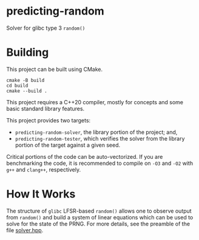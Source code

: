 # predicting-random
Solver for glibc type 3 `random()`

# Building
This project can be built using CMake.

```
cmake -B build
cd build
cmake --build .
```

This project requires a C++20 compiler, mostly for concepts and some basic standard 
library features. 

This project provides two targets:
 * `predicting-random-solver`, the library portion of the project; and,
 * `predicting-random-tester`, which verifies the solver from the library portion of the target against a given seed.

Critical portions of the code can be auto-vectorized. If you are benchmarking the 
code, it is recommended to compile on `-O3` and `-O2` with `g++` and `clang++`, 
respectively.

# How It Works
The structure of `glibc` LFSR-based `random()` allows one to observe output from 
`random()` and build a system of linear equations which can be used to solve for 
the state of the PRNG. For more details, see the preamble of the file 
[solver.hpp](/include/solver.hpp).